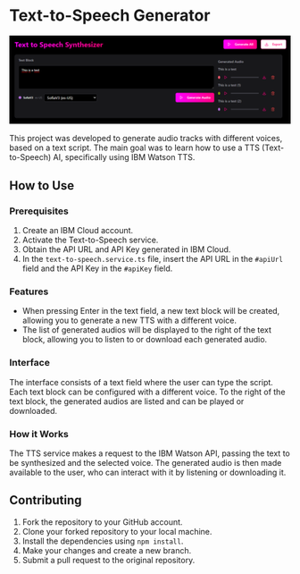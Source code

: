 # Text-to-Speech Generator

<img src="doc/images/homepage.png" width="800"/>

This project was developed to generate audio tracks with different voices, based on a text script. The main goal was to learn how to use a TTS (Text-to-Speech) AI, specifically using IBM Watson TTS.

## How to Use

### Prerequisites
1. Create an IBM Cloud account.
2. Activate the Text-to-Speech service.
3. Obtain the API URL and API Key generated in IBM Cloud.
4. In the `text-to-speech.service.ts` file, insert the API URL in the `#apiUrl` field and the API Key in the `#apiKey` field.

### Features
- When pressing Enter in the text field, a new text block will be created, allowing you to generate a new TTS with a different voice.
- The list of generated audios will be displayed to the right of the text block, allowing you to listen to or download each generated audio.

### Interface
The interface consists of a text field where the user can type the script. Each text block can be configured with a different voice. To the right of the text block, the generated audios are listed and can be played or downloaded.

### How it Works
The TTS service makes a request to the IBM Watson API, passing the text to be synthesized and the selected voice. The generated audio is then made available to the user, who can interact with it by listening or downloading it.

## Contributing
1. Fork the repository to your GitHub account.
2. Clone your forked repository to your local machine.
3. Install the dependencies using `npm install`.
4. Make your changes and create a new branch.
5. Submit a pull request to the original repository.
